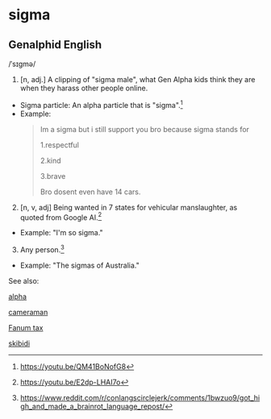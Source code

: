 
# sigma

## Genalphid English

/ˈsɪɡmə/
1. [n, adj.] A clipping of "sigma male", what Gen Alpha kids think they are when they harass other people online.
  * Sigma particle: An alpha particle that is "sigma".[^3]
  * Example:
    >Im a sigma but i still support you bro because sigma stands for
    >
    >1.respectful
    >
    >2.kind
    >
    >3.brave
    >
    >Bro dosent even have 14 cars.
2. [n, v, adj] Being wanted in 7 states for vehicular manslaughter, as quoted from Google AI.[^1]
  * Example: "I'm so sigma."
3. Any person.[^2]
  * Example: "The sigmas of Australia."

See also:

[alpha](alpha.md)

<a href="cameraman.md">cameraman</a>

<a href="fanum-tax.md">Fanum tax</a>

<a href="skibidi.md">skibidi</a>

[^1]: <https://youtu.be/E2dp-LHAI7o>
[^2]: <https://www.reddit.com/r/conlangscirclejerk/comments/1bwzuo9/got_high_and_made_a_brainrot_language_repost/>
[^3]: <https://youtu.be/QM41BoNofG8>
